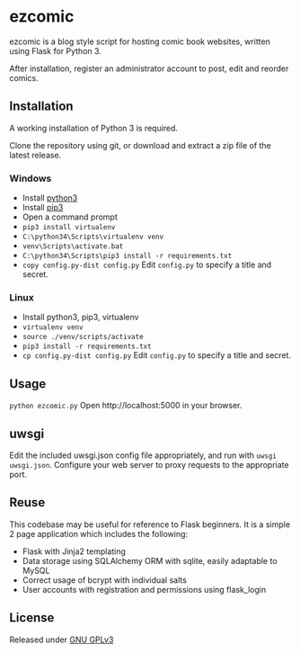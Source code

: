 # ezcomic

ezcomic is a blog style script for hosting comic book websites, written using Flask for Python 3.

After installation, register an administrator account to post, edit and reorder comics.

## Installation

A working installation of Python 3 is required. 

Clone the repository using git, or download and extract a zip file of the latest release.

### Windows
* Install [python3](https://www.python.org/downloads)
* Install [pip3](https://pip.pypa.io/en/stable/installing)
* Open a command prompt
* `pip3 install virtualenv`
* `C:\python34\Scripts\virtualenv venv`
* `venv\Scripts\activate.bat`
* `C:\python34\Scripts\pip3 install -r requirements.txt`
* `copy config.py-dist config.py`
Edit `config.py` to specify a title and secret.

### Linux
* Install python3, pip3, virtualenv
* `virtualenv venv`
* `source ./venv/scripts/activate`
* `pip3 install -r requirements.txt`
* `cp config.py-dist config.py`
Edit `config.py` to specify a title and secret.

## Usage
`python ezcomic.py`
Open http://localhost:5000 in your browser.

## uwsgi
Edit the included uwsgi.json config file appropriately, and run with `uwsgi uwsgi.json`.
Configure your web server to proxy requests to the appropriate port.

## Reuse
This codebase may be useful for reference to Flask beginners. It is a simple 2 page application which includes the following:

* Flask with Jinja2 templating
* Data storage using SQLAlchemy ORM with sqlite, easily adaptable to MySQL
* Correct usage of bcrypt with individual salts
* User accounts with registration and permissions using flask_login

## License

Released under [GNU GPLv3](http://www.gnu.org/licenses/gpl-3.0.en.html)